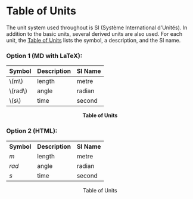 # Table of Units

The unit system used throughout is SI (Système International d'Unités). In addition to the basic units, several derived units are also used. For each unit, the [Table of Units](./table-of-units.md#Table:ToU) lists the symbol, a description, and the SI name.

### Option 1 (MD with LaTeX):

<div id="Table:ToU">

|Symbol   |Description|SI Name|
|---------|-----------|-------|
|\\(m\\)  |length     |metre  |
|\\(rad\\)|angle      |radian |
|\\(s\\)  |time       |second |

**<p align="center">Table of Units</p>**

</div>

### Option 2 (HTML):

<div id="Table:ToU">
    <table class="table">
        <tr>
            <th>Symbol</th>
            <th>Description</th>
            <th>SI Name</th>
        </tr>
        <tr>
            <td><em>m</em></td>
            <td>length</td>
            <td>metre</td>
        </tr>
        <tr>
            <td><em>rad</em></td>
            <td>angle</td>
            <td>radian</td>
        </tr>
        <tr>
            <td><em>s</em></td>
            <td>time</td>
            <td>second</td>
        </tr>
    </table>
    <p align="center">Table of Units</p>
</div>
